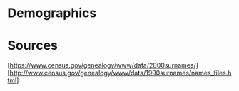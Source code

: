 Demographics
============

Sources
=======

[https://www.census.gov/genealogy/www/data/2000surnames/]
[http://www.census.gov/genealogy/www/data/1990surnames/names_files.html]

